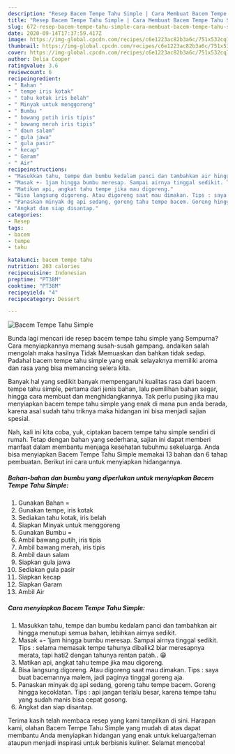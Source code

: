 ```yaml
---
description: "Resep Bacem Tempe Tahu Simple | Cara Membuat Bacem Tempe Tahu Simple Yang Enak Dan Mudah"
title: "Resep Bacem Tempe Tahu Simple | Cara Membuat Bacem Tempe Tahu Simple Yang Enak Dan Mudah"
slug: 672-resep-bacem-tempe-tahu-simple-cara-membuat-bacem-tempe-tahu-simple-yang-enak-dan-mudah
date: 2020-09-14T17:37:59.417Z
image: https://img-global.cpcdn.com/recipes/c6e1223ac82b3a6c/751x532cq70/bacem-tempe-tahu-simple-foto-resep-utama.jpg
thumbnail: https://img-global.cpcdn.com/recipes/c6e1223ac82b3a6c/751x532cq70/bacem-tempe-tahu-simple-foto-resep-utama.jpg
cover: https://img-global.cpcdn.com/recipes/c6e1223ac82b3a6c/751x532cq70/bacem-tempe-tahu-simple-foto-resep-utama.jpg
author: Delia Cooper
ratingvalue: 3.6
reviewcount: 6
recipeingredient:
- " Bahan "
- " tempe iris kotak"
- " tahu kotak iris belah"
- " Minyak untuk menggoreng"
- " Bumbu "
- " bawang putih iris tipis"
- " bawang merah iris tipis"
- " daun salam"
- " gula jawa"
- " gula pasir"
- " kecap"
- " Garam"
- " Air"
recipeinstructions:
- "Masukkan tahu, tempe dan bumbu kedalam panci dan tambahkan air hingga menutupi semua bahan, lebihkan airnya sedikit."
- "Masak +- 1jam hingga bumbu meresap. Sampai airnya tinggal sedikit. Tips : selama memasak tempe tahunya dibalik2 biar meresapnya merata, tapi hati2 dengan tahunya rentan patah.. 😁"
- "Matikan api, angkat tahu tempe jika mau digoreng."
- "Bisa langsung digoreng. Atau digoreng saat mau dimakan. Tips : saya buat bacemannya malem, jadi paginya tinggal goreng aja."
- "Panaskan minyak dg api sedang, goreng tahu tempe bacem. Goreng hingga kecoklatan. Tips : api jangan terlalu besar, karena tempe tahu yang sudah manis bisa cepat gosong."
- "Angkat dan siap disantap."
categories:
- Resep
tags:
- bacem
- tempe
- tahu

katakunci: bacem tempe tahu 
nutrition: 203 calories
recipecuisine: Indonesian
preptime: "PT38M"
cooktime: "PT38M"
recipeyield: "4"
recipecategory: Dessert

---
```



![Bacem Tempe Tahu Simple](https://img-global.cpcdn.com/recipes/c6e1223ac82b3a6c/751x532cq70/bacem-tempe-tahu-simple-foto-resep-utama.jpg)

Bunda lagi mencari ide resep bacem tempe tahu simple yang Sempurna? Cara menyiapkannya memang susah-susah gampang. andaikan salah mengolah maka hasilnya Tidak Memuaskan dan bahkan tidak sedap. Padahal bacem tempe tahu simple yang enak selayaknya memiliki aroma dan rasa yang bisa memancing selera kita.

Banyak hal yang sedikit banyak mempengaruhi kualitas rasa dari bacem tempe tahu simple, pertama dari jenis bahan, lalu pemilihan bahan segar, hingga cara membuat dan menghidangkannya. Tak perlu pusing jika mau menyiapkan bacem tempe tahu simple yang enak di mana pun anda berada, karena asal sudah tahu triknya maka hidangan ini bisa menjadi sajian spesial.




Nah, kali ini kita coba, yuk, ciptakan bacem tempe tahu simple sendiri di rumah. Tetap dengan bahan yang sederhana, sajian ini dapat memberi manfaat dalam membantu menjaga kesehatan tubuhmu sekeluarga. Anda bisa menyiapkan Bacem Tempe Tahu Simple memakai 13 bahan dan 6 tahap pembuatan. Berikut ini cara untuk menyiapkan hidangannya.

<!--inarticleads1-->

##### Bahan-bahan dan bumbu yang diperlukan untuk menyiapkan Bacem Tempe Tahu Simple:

1. Gunakan  Bahan =
1. Gunakan  tempe, iris kotak
1. Sediakan  tahu kotak, iris belah
1. Siapkan  Minyak untuk menggoreng
1. Gunakan  Bumbu =
1. Ambil  bawang putih, iris tipis
1. Ambil  bawang merah, iris tipis
1. Ambil  daun salam
1. Siapkan  gula jawa
1. Sediakan  gula pasir
1. Siapkan  kecap
1. Siapkan  Garam
1. Ambil  Air




<!--inarticleads2-->

##### Cara menyiapkan Bacem Tempe Tahu Simple:

1. Masukkan tahu, tempe dan bumbu kedalam panci dan tambahkan air hingga menutupi semua bahan, lebihkan airnya sedikit.
1. Masak +- 1jam hingga bumbu meresap. Sampai airnya tinggal sedikit. Tips : selama memasak tempe tahunya dibalik2 biar meresapnya merata, tapi hati2 dengan tahunya rentan patah.. 😁
1. Matikan api, angkat tahu tempe jika mau digoreng.
1. Bisa langsung digoreng. Atau digoreng saat mau dimakan. Tips : saya buat bacemannya malem, jadi paginya tinggal goreng aja.
1. Panaskan minyak dg api sedang, goreng tahu tempe bacem. Goreng hingga kecoklatan. Tips : api jangan terlalu besar, karena tempe tahu yang sudah manis bisa cepat gosong.
1. Angkat dan siap disantap.




Terima kasih telah membaca resep yang kami tampilkan di sini. Harapan kami, olahan Bacem Tempe Tahu Simple yang mudah di atas dapat membantu Anda menyiapkan hidangan yang enak untuk keluarga/teman ataupun menjadi inspirasi untuk berbisnis kuliner. Selamat mencoba!
